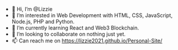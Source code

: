 - 👋 Hi, I’m @Lizzie
- 👀 I’m interested in Web Development with HTML, CSS, JavaScript, Node.js, PHP and Python.
- 🌱 I’m currently learning React and Web3 Blockchain.
- 💞️ I’m looking to collaborate on nothing just yet.
- 📫 Can reach me on https://lizzie2021.github.io/Personal-Site/

<!---
Lizzie2021/Lizzie2021 is a ✨ special ✨ repository because its `README.md` (this file) appears on your GitHub profile.
You can click the Preview link to take a look at your changes.
--->

